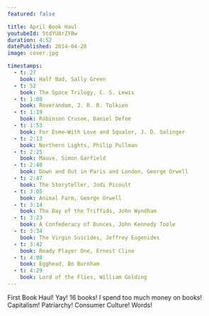 ```yaml
---
featured: false

title: April Book Haul
youtubeId: 5tdYU8rZYBw
duration: 4:52
datePublished: 2014-04-28
image: cover.jpg

timestamps:
  - t: 27
    book: Half Bad, Sally Green
  - t: 52
    book: The Space Trilogy, C. S. Lewis
  - t: 1:08
    book: Roverandom, J. R. R. Tolkien
  - t: 1:19
    book: Robinson Crusoe, Daniel Defoe
  - t: 1:53
    book: For Esme—With Love and Squalor, J. D. Salinger
  - t: 2:13
    book: Northern Lights, Philip Pullman
  - t: 2:25
    book: Mauve, Simon Garfield
  - t: 2:40
    book: Down and Out in Paris and London, George Orwell
  - t: 2:47
    book: The Storyteller, Jodi Picoult
  - t: 3:05
    book: Animal Farm, George Orwell
  - t: 3:14
    book: The Day of the Triffids, John Wyndham
  - t: 3:23
    book: A Confederacy of Dunces, John Kennedy Toole
  - t: 3:34
    book: The Virgin Suicides, Jeffrey Eugenides
  - t: 3:42
    book: Ready Player One, Ernest Cline
  - t: 4:08
    book: Egghead, Bo Burnham
  - t: 4:29
    book: Lord of the Flies, William Golding
---
```


First Book Haul! Yay! 16 books! I spend too much money on books! Capitalism! Patriarchy! Consumer Culture! Words!
